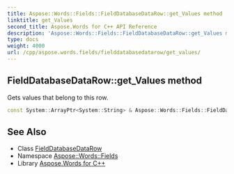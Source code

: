 ```yaml
---
title: Aspose::Words::Fields::FieldDatabaseDataRow::get_Values method
linktitle: get_Values
second_title: Aspose.Words for C++ API Reference
description: 'Aspose::Words::Fields::FieldDatabaseDataRow::get_Values method. Gets values that belong to this row in C++.'
type: docs
weight: 4000
url: /cpp/aspose.words.fields/fielddatabasedatarow/get_values/
---
```

## FieldDatabaseDataRow::get_Values method


Gets values that belong to this row.

```cpp
const System::ArrayPtr<System::String> & Aspose::Words::Fields::FieldDatabaseDataRow::get_Values() const
```

## See Also

* Class [FieldDatabaseDataRow](../)
* Namespace [Aspose::Words::Fields](../../)
* Library [Aspose.Words for C++](../../../)
